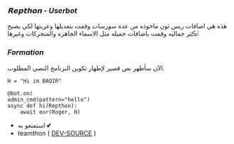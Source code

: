 ### _𝗥𝗲𝗽𝘁𝗵𝗼𝗻 - Userbot_

هذه هي اضافات ريس ثون ماخوذه من عدة سورسات وقمت بتعديلها وعربتها لكي يصبح ﭑڪثر جماليه وقمت باضافات جميله مثل الاسماء الجاهزه والمتحركات وغيرها 

### _Formation_

الآن سأظهر نص قصير لإظهار تكوين البرنامج النصي المطلوب.
```python3
H = "Hi im BAQIR"

@bot.on(    
admin_cmd(pattern="hello")
async def hi(Repthon):
    await eor(Roger, H)
```

- استمتعو به 💕
- teamthon ( [DEV-SOURCE](https://t.me/E_7_V) )
